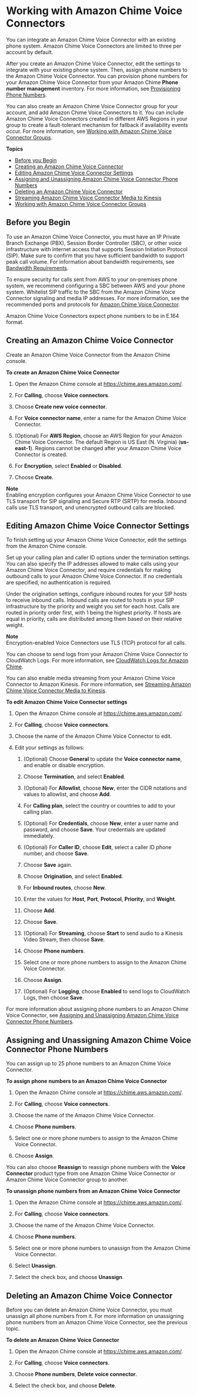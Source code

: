 # Working with Amazon Chime Voice Connectors<a name="voice-connectors"></a>

You can integrate an Amazon Chime Voice Connector with an existing phone system\. Amazon Chime Voice Connectors are limited to three per account by default\.

After you create an Amazon Chime Voice Connector, edit the settings to integrate with your existing phone system\. Then, assign phone numbers to the Amazon Chime Voice Connector\. You can provision phone numbers for your Amazon Chime Voice Connector from your Amazon Chime **Phone number management** inventory\. For more information, see [Provisioning Phone Numbers](phone-numbers.md#provision-phone)\.

You can also create an Amazon Chime Voice Connector group for your account, and add Amazon Chime Voice Connectors to it\. You can include Amazon Chime Voice Connectors created in different AWS Regions in your group to create a fault\-tolerant mechanism for fallback if availability events occur\. For more information, see [Working with Amazon Chime Voice Connector Groups](voice-connector-groups.md)\.

**Topics**
+ [Before you Begin](#vc-prereq)
+ [Creating an Amazon Chime Voice Connector](#create-voicecon)
+ [Editing Amazon Chime Voice Connector Settings](#edit-voicecon)
+ [Assigning and Unassigning Amazon Chime Voice Connector Phone Numbers](#assign-voicecon)
+ [Deleting an Amazon Chime Voice Connector](#delete-voicecon)
+ [Streaming Amazon Chime Voice Connector Media to Kinesis](start-kinesis-vc.md)
+ [Working with Amazon Chime Voice Connector Groups](voice-connector-groups.md)

## Before you Begin<a name="vc-prereq"></a>

To use an Amazon Chime Voice Connector, you must have an IP Private Branch Exchange \(PBX\), Session Border Controller \(SBC\), or other voice infrastructure with internet access that supports Session Initiation Protocol \(SIP\)\. Make sure to confirm that you have sufficient bandwidth to support peak call volume\. For information about bandwidth requirements, see [Bandwidth Requirements](network-config.md#bandwidth)\.

To ensure security for calls sent from AWS to your on\-premises phone system, we recommend configuring a SBC between AWS and your phone system\. Whitelist SIP traffic to the SBC from the Amazon Chime Voice Connector signaling and media IP addresses\. For more information, see the recommended ports and protocols for [Amazon Chime Voice Connector](network-config.md#cvc)\.

Amazon Chime Voice Connectors expect phone numbers to be in E\.164 format\.

## Creating an Amazon Chime Voice Connector<a name="create-voicecon"></a>

Create an Amazon Chime Voice Connector from the Amazon Chime console\.

**To create an Amazon Chime Voice Connector**

1. Open the Amazon Chime console at [https://chime\.aws\.amazon\.com/](https://chime.aws.amazon.com)\.

1. For **Calling**, choose **Voice connectors**\.

1. Choose **Create new voice connector**\.

1. For **Voice connector name**, enter a name for the Amazon Chime Voice Connector\.

1. \(Optional\) For **AWS Region**, choose an AWS Region for your Amazon Chime Voice Connector\. The default Region is US East \(N\. Virginia\) \(**us\-east\-1**\)\. Regions cannot be changed after your Amazon Chime Voice Connector is created\.

1. For **Encryption**, select **Enabled** or **Disabled**\.

1. Choose **Create**\.

**Note**  
Enabling encryption configures your Amazon Chime Voice Connector to use TLS transport for SIP signaling and Secure RTP \(SRTP\) for media\. Inbound calls use TLS transport, and unencrypted outbound calls are blocked\.

## Editing Amazon Chime Voice Connector Settings<a name="edit-voicecon"></a>

To finish setting up your Amazon Chime Voice Connector, edit the settings from the Amazon Chime console\.

Set up your calling plan and caller ID options under the termination settings\. You can also specify the IP addresses allowed to make calls using your Amazon Chime Voice Connector, and require credentials for making outbound calls to your Amazon Chime Voice Connector\. If no credentials are specified, no authentication is required\.

Under the origination settings, configure inbound routes for your SIP hosts to receive inbound calls\. Inbound calls are routed to hosts in your SIP infrastructure by the priority and weight you set for each host\. Calls are routed in priority order first, with 1 being the highest priority\. If hosts are equal in priority, calls are distributed among them based on their relative weight\.

**Note**  
Encryption\-enabled Voice Connectors use TLS \(TCP\) protocol for all calls\.

You can choose to send logs from your Amazon Chime Voice Connector to CloudWatch Logs\. For more information, see [CloudWatch Logs for Amazon Chime](monitoring-cloudwatch.md#cw-logs)\.

You can also enable media streaming from your Amazon Chime Voice Connector to Amazon Kinesis\. For more information, see [Streaming Amazon Chime Voice Connector Media to Kinesis](start-kinesis-vc.md)\.

**To edit Amazon Chime Voice Connector settings**

1. Open the Amazon Chime console at [https://chime\.aws\.amazon\.com/](https://chime.aws.amazon.com)\.

1. For **Calling**, choose **Voice connectors**\.

1. Choose the name of the Amazon Chime Voice Connector to edit\.

1. Edit your settings as follows:

   1. \(Optional\) Choose **General** to update the **Voice connector name**, and enable or disable encryption\.

   1. Choose **Termination**, and select **Enabled**\.

   1. \(Optional\) For **Allowlist**, choose **New**, enter the CIDR notations and values to allowlist, and choose **Add**\.

   1. For **Calling plan**, select the country or countries to add to your calling plan\.

   1. \(Optional\) For **Credentials**, choose **New**, enter a user name and password, and choose **Save**\. Your credentials are updated immediately\.

   1. \(Optional\) For **Caller ID**, choose **Edit**, select a caller ID phone number, and choose **Save**\.

   1. Choose **Save** again\.

   1. Choose **Origination**, and select **Enabled**\.

   1. For **Inbound routes**, choose **New**\.

   1. Enter the values for **Host**, **Port**, **Protocol**, **Priority**, and **Weight**\.

   1. Choose **Add**\.

   1. Choose **Save**\.

   1. \(Optional\) For **Streaming**, choose **Start** to send audio to a Kinesis Video Stream, then choose **Save**\.

   1. Choose **Phone numbers**\.

   1. Select one or more phone numbers to assign to the Amazon Chime Voice Connector\.

   1. Choose **Assign**\.

   1. \(Optional\) For **Logging**, choose **Enabled** to send logs to CloudWatch Logs, then choose **Save**\.

For more information about assigning phone numbers to an Amazon Chime Voice Connector, see [Assigning and Unassigning Amazon Chime Voice Connector Phone Numbers](#assign-voicecon)\.

## Assigning and Unassigning Amazon Chime Voice Connector Phone Numbers<a name="assign-voicecon"></a>

You can assign up to 25 phone numbers to an Amazon Chime Voice Connector\.

**To assign phone numbers to an Amazon Chime Voice Connector**

1. Open the Amazon Chime console at [https://chime\.aws\.amazon\.com/](https://chime.aws.amazon.com)\.

1. For **Calling**, choose **Voice connectors**\.

1. Choose the name of the Amazon Chime Voice Connector\.

1. Choose **Phone numbers**\.

1. Select one or more phone numbers to assign to the Amazon Chime Voice Connector\.

1. Choose **Assign**\.

You can also choose **Reassign** to reassign phone numbers with the **Voice Connector** product type from one Amazon Chime Voice Connector or Amazon Chime Voice Connector group to another\.

**To unassign phone numbers from an Amazon Chime Voice Connector**

1. Open the Amazon Chime console at [https://chime\.aws\.amazon\.com/](https://chime.aws.amazon.com)\.

1. For **Calling**, choose **Voice connectors**\.

1. Choose the name of the Amazon Chime Voice Connector\.

1. Choose **Phone numbers**\.

1. Select one or more phone numbers to unassign from the Amazon Chime Voice Connector\.

1. Select **Unassign**\.

1. Select the check box, and choose **Unassign**\.

## Deleting an Amazon Chime Voice Connector<a name="delete-voicecon"></a>

Before you can delete an Amazon Chime Voice Connector, you must unassign all phone numbers from it\. For more information on unassigning phone numbers from an Amazon Chime Voice Connector, see the previous topic\.

**To delete an Amazon Chime Voice Connector**

1. Open the Amazon Chime console at [https://chime\.aws\.amazon\.com/](https://chime.aws.amazon.com)\.

1. For **Calling**, choose **Voice connectors**\.

1. Choose **Phone numbers**, **Delete voice connector**\.

1. Select the check box, and choose **Delete**\.